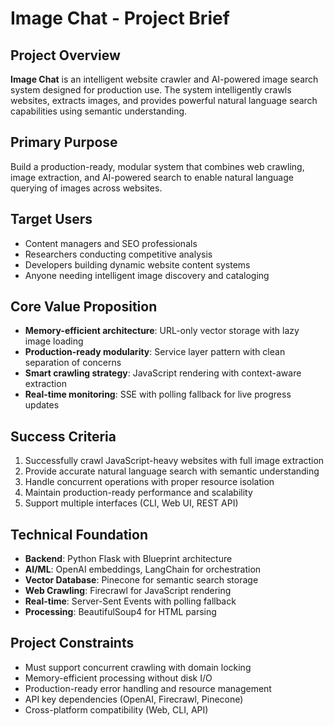 # Image Chat - Project Brief

## Project Overview
**Image Chat** is an intelligent website crawler and AI-powered image search system designed for production use. The system intelligently crawls websites, extracts images, and provides powerful natural language search capabilities using semantic understanding.

## Primary Purpose
Build a production-ready, modular system that combines web crawling, image extraction, and AI-powered search to enable natural language querying of images across websites.

## Target Users
- Content managers and SEO professionals
- Researchers conducting competitive analysis
- Developers building dynamic website content systems
- Anyone needing intelligent image discovery and cataloging

## Core Value Proposition
- **Memory-efficient architecture**: URL-only vector storage with lazy image loading
- **Production-ready modularity**: Service layer pattern with clean separation of concerns
- **Smart crawling strategy**: JavaScript rendering with context-aware extraction
- **Real-time monitoring**: SSE with polling fallback for live progress updates

## Success Criteria
1. Successfully crawl JavaScript-heavy websites with full image extraction
2. Provide accurate natural language search with semantic understanding
3. Handle concurrent operations with proper resource isolation
4. Maintain production-ready performance and scalability
5. Support multiple interfaces (CLI, Web UI, REST API)

## Technical Foundation
- **Backend**: Python Flask with Blueprint architecture
- **AI/ML**: OpenAI embeddings, LangChain for orchestration
- **Vector Database**: Pinecone for semantic search storage
- **Web Crawling**: Firecrawl for JavaScript rendering
- **Real-time**: Server-Sent Events with polling fallback
- **Processing**: BeautifulSoup4 for HTML parsing

## Project Constraints
- Must support concurrent crawling with domain locking
- Memory-efficient processing without disk I/O
- Production-ready error handling and resource management
- API key dependencies (OpenAI, Firecrawl, Pinecone)
- Cross-platform compatibility (Web, CLI, API)